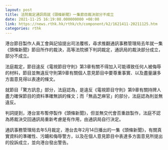 ```yaml
---
layout: post
title: 法院裁定通訊局就《頭條新聞》一集節目裁決部分不成立
date: 2021-11-25 16:19:08.000000000 +08:00
link: https://news.rthk.hk/rthk/ch/component/k2/1621411-20211125.htm
categories: rthk
---
```


港台節目製作人員工會與記協提出司法覆核，尋求推翻通訊事務管理局去年就一集《頭條新聞》節目所作的裁決，高等法院頒下判詞裁定，通訊局的裁決部分成立，部分不成立。

法庭裁定，節目違反《電視節目守則》第3章有關不得加入可能導致任何人被侮辱的材料，節目並無違反守則第9章有關個人意見節目中要尊重事實、以及盡量讓多方面意見得以表達的條文。

就節目「驚方訊息」部分，法庭認為，是違反《電視節目守則》第9章有關持牌人盡力確保節目的資料準確無誤的條文；而「無品芝麻官」的部分，法庭認為則並無違反。

判詞提到，港台宣布暫停製作《頭條新聞》，但並無交代會否重啟製作，法庭不認為將裁決交回通訊局重新考慮是有作用，由通訊局自行決定。

通訊事務管理局去年5月裁定，港台去年2月14日播出的一集《頭條新聞》，有關真實資料的準確性、污衊和侮辱警方，以及在個人意見節目中表達多方面意見所提出的投訴成立，並向港台發出警告。
